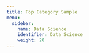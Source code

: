 ```yaml
---
title: Top Category Sample
menu:
  sidebar:
    name: Data Science
    identifier: Data Science
    weight: 20
---
```

